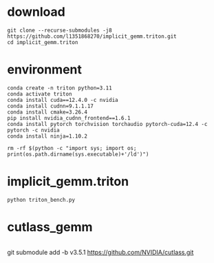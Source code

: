 # download
```
git clone --recurse-submodules -j8 https://github.com/l1351868270/implicit_gemm.triton.git
cd implicit_gemm.triton
```

# environment
```
conda create -n triton python=3.11
conda activate triton
conda install cuda==12.4.0 -c nvidia
conda install cudnn=9.1.1.17
conda install cmake=3.26.4
pip install nvidia_cudnn_frontend==1.6.1
conda install pytorch torchvision torchaudio pytorch-cuda=12.4 -c pytorch -c nvidia
conda install ninja=1.10.2

rm -rf $(python -c "import sys; import os; print(os.path.dirname(sys.executable)+'/ld')")
```

# implicit_gemm.triton
```
python triton_bench.py
```
# cutlass_gemm

```

```

git submodule add -b v3.5.1 https://github.com/NVIDIA/cutlass.git
